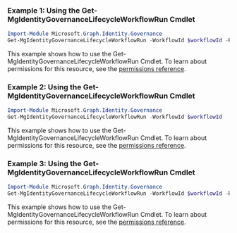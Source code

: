 ### Example 1: Using the Get-MgIdentityGovernanceLifecycleWorkflowRun Cmdlet
```powershell
Import-Module Microsoft.Graph.Identity.Governance
Get-MgIdentityGovernanceLifecycleWorkflowRun -WorkflowId $workflowId -RunId $runId
```
This example shows how to use the Get-MgIdentityGovernanceLifecycleWorkflowRun Cmdlet.
To learn about permissions for this resource, see the [permissions reference](/graph/permissions-reference).
### Example 2: Using the Get-MgIdentityGovernanceLifecycleWorkflowRun Cmdlet
```powershell
Import-Module Microsoft.Graph.Identity.Governance
Get-MgIdentityGovernanceLifecycleWorkflowRun -WorkflowId $workflowId
```
This example shows how to use the Get-MgIdentityGovernanceLifecycleWorkflowRun Cmdlet.
To learn about permissions for this resource, see the [permissions reference](/graph/permissions-reference).
### Example 3: Using the Get-MgIdentityGovernanceLifecycleWorkflowRun Cmdlet
```powershell
Import-Module Microsoft.Graph.Identity.Governance
Get-MgIdentityGovernanceLifecycleWorkflowRun -WorkflowId $workflowId -RunId $runId
```
This example shows how to use the Get-MgIdentityGovernanceLifecycleWorkflowRun Cmdlet.
To learn about permissions for this resource, see the [permissions reference](/graph/permissions-reference).
